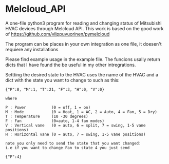 # Melcloud_API

A one-file python3 program for reading and changing status of Mitsubishi HVAC devices through Melcloud API. This work is based on the good work of https://github.com/vilppuvuorinen/pymelcloud

The program can be places in your own integration as one file, it doesen't requiere any installations

Please find example usage in the example file. The funcions usally return dicts that I have found the be useful in my other intregrations.

Settting the desired state to the HVAC uses the name of the HVAC and a dict with the state you want to change to such as this:
```
{"P":0, "M":1, "T":21, "F":3, "H":0, "V":0}

where

P : Power           (0 = off, 1 = on)
M : Mode            (0 = Heat, 1 = AC, 2 = Auto, 4 = Fan, 5 = Dry)
T : Temperature     (10 -30 degrees)
F : Fan             (0=auto, 1-4 fan modes)
V : Vertical vane   (0 = auto, 6 = split, 7 = swing, 1-5 vane positions)
H : Horizontal vane (0 = auto, 7 = swing, 1-5 vane positions)

note you only need to send the state that you want changed:
i.e if you want to change Fan to state 4 you just send

{"F":4}
```
